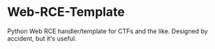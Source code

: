 # Web-RCE-Template
Python Web RCE handler/template for CTFs and the like. Designed by accident, but it's useful.
